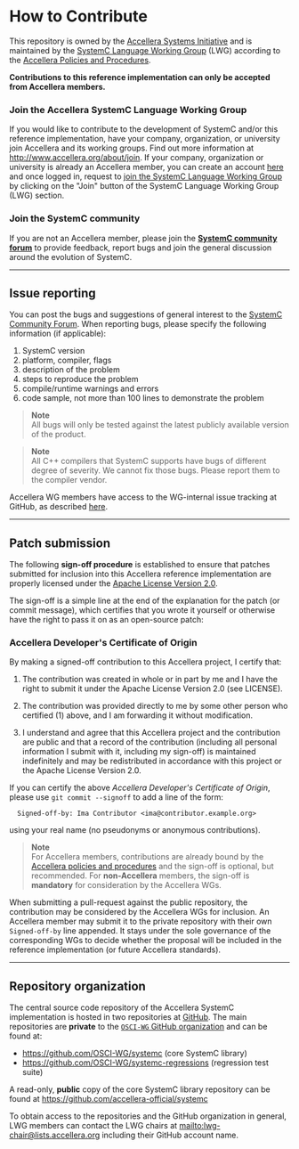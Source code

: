 How to Contribute
=================

 This repository is owned by the [Accellera Systems Initiative][1] and
 is maintained by the [SystemC Language Working Group][2] (LWG)
 according to the [Accellera Policies and Procedures][3].

 **Contributions to this reference implementation can only be
   accepted from Accellera members.**

### Join the Accellera SystemC Language Working Group

 If you would like to contribute to the development of SystemC and/or this
 reference implementation, have your company, organization, or university
 join Accellera and its working groups.
 Find out more information at http://www.accellera.org/about/join.
 If your company, organization or university is already an Accellera member,
 you can create an account [here][6] and once logged in, request to [join the SystemC Language Working Group][4] by clicking on the "Join" button of the SystemC Language Working Group (LWG) section.

### Join the SystemC community

 If you are not an Accellera member, please join the **[SystemC community
 forum][5]** to provide feedback, report bugs and join the general
 discussion around the evolution of SystemC.

[1]: https://www.accellera.org
[2]: https://accellera.org/activities/working-groups/systemc-language
[3]: https://accellera.org/about/policies-and-procedures
[4]: https://workspace.accellera.org/workgroup/index
[5]: https://forums.accellera.org/forum/9-systemc/
[6]: https://workspace.accellera.org/site/login

---------------------------------------------------------------------
Issue reporting
---------------------------------------------------------------------

You can post the bugs and suggestions of general interest to the
[SystemC Community Forum][5].  When reporting bugs, please specify
the following information (if applicable):

  1. SystemC version
  2. platform, compiler, flags
  3. description of the problem
  4. steps to reproduce the problem
  5. compile/runtime warnings and errors
  6. code sample, not more than 100 lines to demonstrate the problem

> **Note**  
>  All bugs will only be tested against the latest publicly available
>  version of the product.

> **Note**  
>  All C++ compilers that SystemC supports have bugs of different
>  degree of severity. We cannot fix those bugs.
>  Please report them to the compiler vendor.

Accellera WG members have access to the WG-internal issue tracking
at GitHub, as described [here][7].

[7]: docs/DEVELOPMENT.md#issue-tracking

---------------------------------------------------------------------
Patch submission
---------------------------------------------------------------------

The following **sign-off procedure** is established to ensure that
patches submitted for inclusion into this Accellera reference
implementation are properly licensed under the
[Apache License Version 2.0](LICENSE).

The sign-off is a simple line at the end of the explanation for the
patch (or commit message), which certifies that you wrote it yourself
or otherwise have the right to pass it on as an open-source patch:

### Accellera Developer's Certificate of Origin

By making a signed-off contribution to this Accellera project,
I certify that:

 1. The contribution was created in whole or in part by me and I have
    the right to submit it under the Apache License Version 2.0
    (see LICENSE).

 2. The contribution was provided directly to me by some other person
    who certified (1) above, and I am forwarding it without
    modification.

 3. I understand and agree that this Accellera project and the
    contribution are public and that a record of the contribution
    (including all personal information I submit with it, including
    my sign-off) is maintained indefinitely and may be redistributed
    in accordance with this project or the Apache License Version 2.0.

If you can certify the above *Accellera Developer's Certificate of Origin*,
please use `git commit --signoff` to add a line of the form:
```
  Signed-off-by: Ima Contributor <ima@contributor.example.org>
```
using your real name (no pseudonyms or anonymous contributions).

> **Note**  
> For Accellera members, contributions are already bound by the
> [Accellera policies and procedures][3] and the sign-off is optional,
> but recommended.  For **non-Accellera** members, the sign-off is
> **mandatory** for consideration by the Accellera WGs.

When submitting a pull-request against the public repository, the
contribution may be considered by the Accellera WGs for inclusion.
An Accellera member may submit it to the private repository with their
own `Signed-off-by` line appended.  It stays under the sole governance
of the corresponding WGs to decide whether the proposal will be included
in the reference implementation (or future Accellera standards).

---------------------------------------------------------------------
Repository organization
---------------------------------------------------------------------

The central source code repository of the Accellera SystemC implementation
is hosted in two repositories at [GitHub](http://github.com).  The main
repositories are **private** to the [`OSCI-WG` GitHub organization][7] and
can be found at:

 * https://github.com/OSCI-WG/systemc             (core SystemC library)
 * https://github.com/OSCI-WG/systemc-regressions (regression test suite)

A read-only, **public** copy of the core SystemC library repository can be found at https://github.com/accellera-official/systemc

To obtain access to the repositories and the GitHub organization in general,
LWG members can contact the LWG chairs at <mailto:lwg-chair@lists.accellera.org>
including their GitHub account name.

[7]: https://github.com/osci-wg "Accellera WG GitHub organization"

